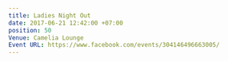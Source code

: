 ```yaml
---
title: Ladies Night Out
date: 2017-06-21 12:42:00 +07:00
position: 50
Venue: Camelia Lounge
Event URL: https://www.facebook.com/events/304146496663005/
---
```


